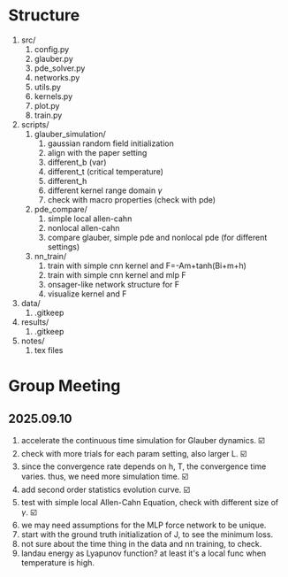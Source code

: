 #  Structure

1. src/
    1. config.py
    2. glauber.py
    3. pde_solver.py
    4. networks.py
    5. utils.py
    6. kernels.py
    7. plot.py
    8. train.py
2. scripts/ 
    1. glauber_simulation/
        1. gaussian random field initialization
        2. align with the paper setting
        3. different_b (var)
        4. different_t (critical temperature)
        5. different_h
        6. different kernel range domain $\gamma$
        7. check with macro properties (check with pde)
    2. pde_compare/
        1. simple local allen-cahn
        2. nonlocal allen-cahn
        3. compare glauber, simple pde and nonlocal pde (for different settings)
    3. nn_train/
        1. train with simple cnn kernel and F=-Am+tanh(Bi+m+h)
        2. train with simple cnn kernel and mlp F
        3. onsager-like network structure for F
        4. visualize kernel and F
3. data/
    1. .gitkeep
4. results/
    1. .gitkeep
5. notes/
    1. tex files


# Group Meeting

## 2025.09.10
1. accelerate the continuous time simulation for Glauber dynamics. ☑️
2. check with more trials for each param setting, also larger L. ☑️
3. since the convergence rate depends on h, T, the convergence time varies. thus, we need more simulation time. ☑️
4. add second order statistics evolution curve. ☑️
5. test with simple local Allen-Cahn Equation, check with different size of $\gamma$. ☑️
6. we may need assumptions for the MLP force network to be unique.
7. start with the ground truth initialization of J, to see the minimum loss.
8. not sure about the time thing in the data and nn training, to check.
9. landau energy as Lyapunov function? at least it's a local func when temperature is high.